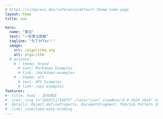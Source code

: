 ```yaml
---
# https://vitepress.dev/reference/default-theme-home-page
layout: home
title: vue

hero:
  name: "算法"
  text: "一些算法题解"
  tagline: "为了Offer！"
  image:
    src: /algorithm.svg
    alt: algorithm
  # actions:
    # - theme: brand
      # text: Markdown Examples
      # link: /markdown-examples
    # - theme: alt
      # text: API Examples
      # link: /api-examples
features:
#- title: Vue2 - 双向绑定
#  icon: <svg t="1693711716875" class="icon" viewBox="0 0 1024 1024" version="1.1" xmlns="http://www.w3.org/2000/svg" p-id="21015" width="200" height="200"><path d="M672.855 942.085L115.144 832.584V289.592l557.711 95.913z" fill="#5CB9FF" p-id="21016"></path><path d="M672.855 960a17.869 17.869 0 0 1-3.45-0.333L111.692 850.156a17.91 17.91 0 0 1-14.46-17.577V289.592a17.905 17.905 0 0 1 20.947-17.653l557.711 95.913a17.91 17.91 0 0 1 14.879 17.653V942.09A17.92 17.92 0 0 1 672.855 960zM133.053 817.843L654.945 920.32V400.599l-521.892-89.748v506.992z" fill="" p-id="21017"></path><path d="M902.441 666.189L672.855 942.085v-556.58L908.856 160.83z" fill="#FF5757" p-id="21018"></path><path d="M672.85 960a17.915 17.915 0 0 1-17.905-17.91V385.505a17.9 17.9 0 0 1 5.56-12.974l236.007-224.676a17.91 17.91 0 0 1 30.264 13.2l-6.42 505.36a17.93 17.93 0 0 1-4.142 11.222L686.633 953.54A17.915 17.915 0 0 1 672.85 960z m17.92-566.82v499.38l193.838-232.956 5.801-456.483-199.64 190.06z m211.666 273.004h0.051-0.051z" fill="" p-id="21019"></path><path d="M672.855 385.505l-557.711-95.913L398.97 81.915l509.885 78.914z" fill="#FFDD50" p-id="21020"></path><path d="M672.855 403.415a17.818 17.818 0 0 1-3.031-0.261l-557.716-95.908a17.92 17.92 0 0 1-7.542-32.107L388.393 67.456a17.9 17.9 0 0 1 13.317-3.246l509.89 78.92a17.905 17.905 0 0 1 9.61 30.674l-236 224.67a17.92 17.92 0 0 1-12.355 4.941z m-513.04-124.314l507.213 87.225 203.11-193.362-466.574-72.213-243.748 178.35z" fill="" p-id="21021"></path><path d="M672.855 588.943c-1.055 0-2.12-0.097-3.174-0.286l-557.712-100.44a17.915 17.915 0 0 1 6.35-35.256l548.361 98.76 227.19-232.73a17.92 17.92 0 0 1 25.641 25.022l-233.83 239.529a17.925 17.925 0 0 1-12.826 5.401z" fill="" p-id="21022"></path><path d="M672.855 774.467c-1.1 0-2.207-0.103-3.313-0.313L111.831 669.19a17.91 17.91 0 1 1 6.625-35.205l547.738 103.091L891.213 483.4a17.91 17.91 0 0 1 26.798 23.777L686.259 768.445a17.92 17.92 0 0 1-13.404 6.022z" fill="" p-id="21023"></path><path d="M301.046 886.994a17.915 17.915 0 0 1-17.91-17.91V321.562a17.913 17.913 0 0 1 7.23-14.377L574.197 96.307a17.92 17.92 0 0 1 21.36 28.76l-276.602 205.5v538.517a17.91 17.91 0 0 1-17.91 17.91z" fill="" p-id="21024"></path><path d="M486.953 923.5a17.915 17.915 0 0 1-17.91-17.91V353.53a17.903 17.903 0 0 1 7.127-14.3l283.827-214.072a17.915 17.915 0 0 1 21.571 28.606L504.863 362.46v543.13a17.915 17.915 0 0 1-17.91 17.91z" fill="" p-id="21025"></path><path d="M757.555 858.21a17.915 17.915 0 0 1-17.91-17.91V320.24l-533.063-81.843a17.91 17.91 0 1 1 5.437-35.41l548.255 84.173a17.91 17.91 0 0 1 15.191 17.705v535.43a17.91 17.91 0 0 1-17.91 17.914z" fill="" p-id="21026"></path><path d="M832.307 768.384a17.915 17.915 0 0 1-17.91-17.91V249.042L301.373 169a17.91 17.91 0 0 1-14.935-20.46 17.894 17.894 0 0 1 20.46-14.935l528.174 82.407a17.915 17.915 0 0 1 15.15 17.695v516.761a17.92 17.92 0 0 1-17.915 17.915z" fill="" p-id="21027"></path></svg>
#  details: Object.defineProperty, DocumentFragment, Pub/Sub Pattern 实现简单的Vue2双向绑定。
#  link: /vue/vue2-easy-binding
---
```

<script setup>
      import { useRoute } from "vitepress";
      const { path } = useRoute();
      if(path === '/algorithm/' || path === '/algorithm/index.html') {
     	document.documentElement.style.setProperty('--c-orange', '\#ff7707');
        document.documentElement.style.setProperty('--c-orange-dark', '#ff7707');
        document.documentElement.style.setProperty('--c-orange-light', '\#f68b32');
        document.documentElement.style.setProperty('--vp-home-hero-name-background', '-webkit-linear-gradient(120deg, #ff7707 30%, #809aff)');
        document.documentElement.style.setProperty('--vp-home-hero-image-background-image', 'linear-gradient(-45deg, #ff7707 50%, #809aff 50%);');
        document.documentElement.style.setProperty('--vp-home-hero-image-filter', 'blur(72px)');
        document.documentElement.style.setProperty('--vp-button-brand-border', 'var(--c-orange-light)');
        document.documentElement.style.setProperty('--vp-button-brand-text', '#FFF');
        document.documentElement.style.setProperty('--vp-button-brand-bg', 'var(--c-orange)');
        document.documentElement.style.setProperty('--vp-button-brand-hover-border', 'var(--c-orange-light)');
        document.documentElement.style.setProperty('--vp-button-brand-hover-text', '#FFF');
        document.documentElement.style.setProperty('--vp-button-brand-hover-bg', 'var(--c-orange-light)');
        document.documentElement.style.setProperty('--vp-button-brand-active-border', 'var(--c-orange-light)');
        document.documentElement.style.setProperty('--vp-button-brand-active-text', '#FFF');
        document.documentElement.style.setProperty('--vp-button-brand-active-bg', 'var(--vp-button-brand-bg)');
        document.documentElement.style.setProperty('--vp-c-brand', 'var(--c-orange)');
        document.documentElement.style.setProperty('--vp-home-hero-name-color', 'transparent');
      }
</script>

  
